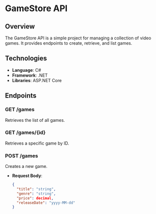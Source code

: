 # GameStore API

## Overview
The GameStore API is a simple project for managing a collection of video games. It provides endpoints to create, retrieve, and list games.

## Technologies
- **Language**: C#
- **Framework**: .NET
- **Libraries**: ASP.NET Core

## Endpoints
### GET /games
Retrieves the list of all games.

### GET /games/{id}
Retrieves a specific game by ID.

### POST /games
Creates a new game.
- **Request Body**:
  ```json
  {
    "title": "string",
    "genre": "string",
    "price": decimal,
    "releaseDate": "yyyy-MM-dd"
  }
  ```